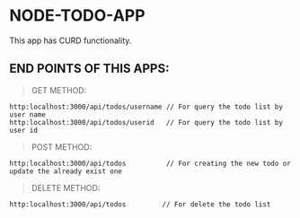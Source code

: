 #  NODE-TODO-APP 

This app has CURD functionality.

## END POINTS OF THIS APPS:

> GET METHOD: 
```
http:localhost:3000/api/todos/username // For query the todo list by user name
http:localhost:3000/api/todos/userid   // For query the todo list by user id
```

>  POST METHOD: 
```
http:localhost:3000/api/todos          // For creating the new todo or update the already exist one

```


>  DELETE METHOD: 
```
http:localhost:3000/api/todos         // For delete the todo list

```

